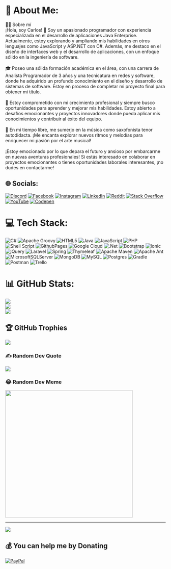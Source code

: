 # 💫 About Me:
👨‍💻 Sobre mí<br>¡Hola, soy Carlos! 👋 Soy un apasionado programador con experiencia especializada en el desarrollo de aplicaciones Java Enterprise. Actualmente, estoy explorando y ampliando mis habilidades en otros lenguajes como JavaScript y ASP.NET con C#. Además, me destaco en el diseño de interfaces web y el desarrollo de aplicaciones, con un enfoque sólido en la ingeniería de software.<br><br>🎓 Poseo una sólida formación académica en el área, con una carrera de Analista Programador de 3 años y una tecnicatura en redes y software, donde he adquirido un profundo conocimiento en el diseño y desarrollo de sistemas de software. Estoy en proceso de completar mi proyecto final para obtener mi título.<br><br>🚀 Estoy comprometido con mi crecimiento profesional y siempre busco oportunidades para aprender y mejorar mis habilidades. Estoy abierto a desafíos emocionantes y proyectos innovadores donde pueda aplicar mis conocimientos y contribuir al éxito del equipo.<br><br>🎷 En mi tiempo libre, me sumerjo en la música como saxofonista tenor autodidacta. ¡Me encanta explorar nuevos ritmos y melodías para enriquecer mi pasión por el arte musical!<br><br>¡Estoy emocionado por lo que depara el futuro y ansioso por embarcarme en nuevas aventuras profesionales! Si estás interesado en colaborar en proyectos emocionantes o tienes oportunidades laborales interesantes, ¡no dudes en contactarme!


## 🌐 Socials:
[![Discord](https://img.shields.io/badge/Discord-%237289DA.svg?logo=discord&logoColor=white)](https://discord.gg/jJVNqn6v) [![Facebook](https://img.shields.io/badge/Facebook-%231877F2.svg?logo=Facebook&logoColor=white)](https://facebook.com/carlosdelvientosaxo) [![Instagram](https://img.shields.io/badge/Instagram-%23E4405F.svg?logo=Instagram&logoColor=white)](https://instagram.com/carlosdelviento) [![LinkedIn](https://img.shields.io/badge/LinkedIn-%230077B5.svg?logo=linkedin&logoColor=white)](https://linkedin.com/in/carlosdelviento23) [![Reddit](https://img.shields.io/badge/Reddit-%23FF4500.svg?logo=Reddit&logoColor=white)](https://reddit.com/user/carlosdelviento23) [![Stack Overflow](https://img.shields.io/badge/-Stackoverflow-FE7A16?logo=stack-overflow&logoColor=white)](https://stackoverflow.com/users/13756654) [![YouTube](https://img.shields.io/badge/YouTube-%23FF0000.svg?logo=YouTube&logoColor=white)](https://youtube.com/@carlosdelviento) [![Codepen](https://img.shields.io/badge/Codepen-000000?style=for-the-badge&logo=codepen&logoColor=white)](https://codepen.io/carlosdelviento23) 

# 💻 Tech Stack:
![C#](https://img.shields.io/badge/c%23-%23239120.svg?style=flat&logo=csharp&logoColor=white) ![Apache Groovy](https://img.shields.io/badge/Apache%20Groovy-4298B8.svg?style=flat&logo=Apache+Groovy&logoColor=white) ![HTML5](https://img.shields.io/badge/html5-%23E34F26.svg?style=flat&logo=html5&logoColor=white) ![Java](https://img.shields.io/badge/java-%23ED8B00.svg?style=flat&logo=openjdk&logoColor=white) ![JavaScript](https://img.shields.io/badge/javascript-%23323330.svg?style=flat&logo=javascript&logoColor=%23F7DF1E) ![PHP](https://img.shields.io/badge/php-%23777BB4.svg?style=flat&logo=php&logoColor=white) ![Shell Script](https://img.shields.io/badge/shell_script-%23121011.svg?style=flat&logo=gnu-bash&logoColor=white) ![GithubPages](https://img.shields.io/badge/github%20pages-121013?style=flat&logo=github&logoColor=white) ![Google Cloud](https://img.shields.io/badge/GoogleCloud-%234285F4.svg?style=flat&logo=google-cloud&logoColor=white) ![.Net](https://img.shields.io/badge/.NET-5C2D91?style=flat&logo=.net&logoColor=white) ![Bootstrap](https://img.shields.io/badge/bootstrap-%238511FA.svg?style=flat&logo=bootstrap&logoColor=white) ![Ionic](https://img.shields.io/badge/Ionic-%233880FF.svg?style=flat&logo=Ionic&logoColor=white) ![jQuery](https://img.shields.io/badge/jquery-%230769AD.svg?style=flat&logo=jquery&logoColor=white) ![Laravel](https://img.shields.io/badge/laravel-%23FF2D20.svg?style=flat&logo=laravel&logoColor=white) ![Spring](https://img.shields.io/badge/spring-%236DB33F.svg?style=flat&logo=spring&logoColor=white) ![Thymeleaf](https://img.shields.io/badge/Thymeleaf-%23005C0F.svg?style=flat&logo=Thymeleaf&logoColor=white) ![Apache Maven](https://img.shields.io/badge/Apache%20Maven-C71A36?style=flat&logo=Apache%20Maven&logoColor=white) ![Apache Ant](https://img.shields.io/badge/Apache%20Ant-A81C7D?style=flat&logo=Apache%20Ant&logoColor=white) ![MicrosoftSQLServer](https://img.shields.io/badge/Microsoft%20SQL%20Server-CC2927?style=flat&logo=microsoft%20sql%20server&logoColor=white) ![MongoDB](https://img.shields.io/badge/MongoDB-%234ea94b.svg?style=flat&logo=mongodb&logoColor=white) ![MySQL](https://img.shields.io/badge/mysql-%2300000f.svg?style=flat&logo=mysql&logoColor=white) ![Postgres](https://img.shields.io/badge/postgres-%23316192.svg?style=flat&logo=postgresql&logoColor=white) ![Gradle](https://img.shields.io/badge/Gradle-02303A.svg?style=flat&logo=Gradle&logoColor=white) ![Postman](https://img.shields.io/badge/Postman-FF6C37?style=flat&logo=postman&logoColor=white) ![Trello](https://img.shields.io/badge/Trello-%23026AA7.svg?style=flat&logo=Trello&logoColor=white)
# 📊 GitHub Stats:
![](https://github-readme-stats.vercel.app/api?username=cb283600&theme=monokai&hide_border=false&include_all_commits=false&count_private=false)<br/>
![](https://github-readme-streak-stats.herokuapp.com/?user=cb283600&theme=monokai&hide_border=false)<br/>
![](https://github-readme-stats.vercel.app/api/top-langs/?username=cb283600&theme=monokai&hide_border=false&include_all_commits=false&count_private=false&layout=compact)

## 🏆 GitHub Trophies
![](https://github-profile-trophy.vercel.app/?username=cb283600&theme=nord&no-frame=false&no-bg=true&margin-w=4)

### ✍️ Random Dev Quote
![](https://quotes-github-readme.vercel.app/api?type=horizontal&theme=radical)

### 😂 Random Dev Meme
<img src='https://randommeme-five.vercel.app/' style="height: 400px;"/>

---
[![](https://visitcount.itsvg.in/api?id=cb283600&icon=0&color=3)](https://visitcount.itsvg.in)

  ## 💰 You can help me by Donating
  [![PayPal](https://img.shields.io/badge/PayPal-00457C?style=for-the-badge&logo=paypal&logoColor=white)](https://paypal.me/https://www.paypal.com/donate/?hosted_button_id=7N8TGRJU4ZY36) 

  
<!-- Proudly created with GPRM ( https://gprm.itsvg.in ) -->
